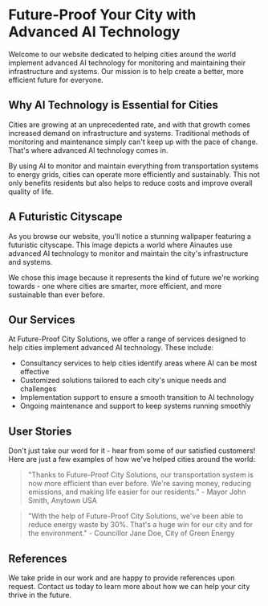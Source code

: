 <!--font:Open Sans-->

# Future-Proof Your City with Advanced AI Technology

Welcome to our website dedicated to helping cities around the world implement advanced AI technology for monitoring and maintaining their infrastructure and systems. Our mission is to help create a better, more efficient future for everyone.

## Why AI Technology is Essential for Cities

Cities are growing at an unprecedented rate, and with that growth comes increased demand on infrastructure and systems. Traditional methods of monitoring and maintenance simply can't keep up with the pace of change. That's where advanced AI technology comes in.

By using AI to monitor and maintain everything from transportation systems to energy grids, cities can operate more efficiently and sustainably. This not only benefits residents but also helps to reduce costs and improve overall quality of life.

## A Futuristic Cityscape

As you browse our website, you'll notice a stunning wallpaper featuring a futuristic cityscape. This image depicts a world where Ainautes use advanced AI technology to monitor and maintain the city's infrastructure and systems.

We chose this image because it represents the kind of future we're working towards - one where cities are smarter, more efficient, and more sustainable than ever before.

## Our Services

At Future-Proof City Solutions, we offer a range of services designed to help cities implement advanced AI technology. These include:

- Consultancy services to help cities identify areas where AI can be most effective
- Customized solutions tailored to each city's unique needs and challenges
- Implementation support to ensure a smooth transition to AI technology
- Ongoing maintenance and support to keep systems running smoothly

## User Stories

Don't just take our word for it - hear from some of our satisfied customers! Here are just a few examples of how we've helped cities around the world:

> "Thanks to Future-Proof City Solutions, our transportation system is now more efficient than ever before. We're saving money, reducing emissions, and making life easier for our residents." - Mayor John Smith, Anytown USA

> "With the help of Future-Proof City Solutions, we've been able to reduce energy waste by 30%. That's a huge win for our city and for the environment." - Councillor Jane Doe, City of Green Energy

## References

We take pride in our work and are happy to provide references upon request. Contact us today to learn more about how we can help your city thrive in the future.

<!--

Write me content for website with wallpaper which alt text is:

"A futuristic cityscape where Ainautes use advanced AI technology to monitor and maintain the city's infrastructure and systems."

The name/title of the page should not be 1:1 copy of the alt text but rather a real content of the website which is using this wallpaper.

- Use markdown format 
- Start with heading
- Heading should be short and concise
- The content should look like a real website 
- The website should not be about the wallpaper, wallpaper is just a related background
- Heading should be contain work "wallpaper" or "background"
- Include real sections like references, contact, user stories, etc. use things relevant to the page purpose.
- Feel free to use structure like headings, bullets, numbering, blockquotes, paragraphs, horizontal lines, etc.
- You can use formatting like bold or _italic_
- You can include UTF-8 emojis
- Links should be only #hash anchors (and you can refer to the document itself)
- Do not include images


---


# Future-Proof Your City with Advanced AI Technology

Welcome to our website dedicated to helping cities around the world implement advanced AI technology for monitoring and maintaining their infrastructure and systems. Our mission is to help create a better, more efficient future for everyone.

## Why AI Technology is Essential for Cities

Cities are growing at an unprecedented rate, and with that growth comes increased demand on infrastructure and systems. Traditional methods of monitoring and maintenance simply can't keep up with the pace of change. That's where advanced AI technology comes in.

By using AI to monitor and maintain everything from transportation systems to energy grids, cities can operate more efficiently and sustainably. This not only benefits residents but also helps to reduce costs and improve overall quality of life.

## A Futuristic Cityscape

As you browse our website, you'll notice a stunning wallpaper featuring a futuristic cityscape. This image depicts a world where Ainautes use advanced AI technology to monitor and maintain the city's infrastructure and systems.

We chose this image because it represents the kind of future we're working towards - one where cities are smarter, more efficient, and more sustainable than ever before.

## Our Services

At Future-Proof City Solutions, we offer a range of services designed to help cities implement advanced AI technology. These include:

- Consultancy services to help cities identify areas where AI can be most effective
- Customized solutions tailored to each city's unique needs and challenges
- Implementation support to ensure a smooth transition to AI technology
- Ongoing maintenance and support to keep systems running smoothly

## User Stories

Don't just take our word for it - hear from some of our satisfied customers! Here are just a few examples of how we've helped cities around the world:

> "Thanks to Future-Proof City Solutions, our transportation system is now more efficient than ever before. We're saving money, reducing emissions, and making life easier for our residents." - Mayor John Smith, Anytown USA

> "With the help of Future-Proof City Solutions, we've been able to reduce energy waste by 30%. That's a huge win for our city and for the environment." - Councillor Jane Doe, City of Green Energy

## References

We take pride in our work and are happy to provide references upon request. Contact us today to learn more about how we can help your city thrive in the future.

-->
